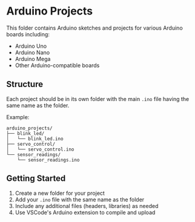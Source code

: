 # Arduino Projects

This folder contains Arduino sketches and projects for various Arduino boards including:
- Arduino Uno
- Arduino Nano
- Arduino Mega
- Other Arduino-compatible boards

## Structure
Each project should be in its own folder with the main `.ino` file having the same name as the folder.

Example:
```
arduino_projects/
├── blink_led/
│   └── blink_led.ino
├── servo_control/
│   └── servo_control.ino
└── sensor_readings/
    └── sensor_readings.ino
```

## Getting Started
1. Create a new folder for your project
2. Add your `.ino` file with the same name as the folder
3. Include any additional files (headers, libraries) as needed
4. Use VSCode's Arduino extension to compile and upload
